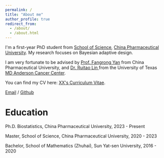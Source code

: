 ```yaml
---
permalink: /
title: "About me"
author_profile: true
redirect_from: 
  - /about/
  - /about.html
---
```


I'm a first-year PhD student from [School of Science](https://lxy.cpu.edu.cn/), [China Pharmaceutical University](https://www.cpu.edu.cn/). My research focuses on Bayesian adaptive design.

I am very fortunate to be advised by [Prof. Fangrong Yan](https://orcid.org/0000-0003-3347-5021) from China Pharmaceutical University, and [Dr. Ruitao Lin
](https://scholar.google.com/citations?user=sUYFsIUAAAAJ&hl=zh-CN&oi=ao) from the University of Texas [MD Anderson Cancer Center](https://www.mdanderson.org/).

You can find my CV here: [XX's Curriculum Vitae](../assets/Curriculum_Vitae.pdf).

[Email](mailto:zhangjingyi6279@126.com) / [Github](https://github.com/JingyiZhang1)


Education
======
Ph.D. Biostatistics, China Pharmaceutical University, 2023 - Present

Master, School of Science, China Pharmaceutical University, 2020 - 2023

Bachelor, School of Mathematics (Zhuhai), Sun Yat-sen University, 2016 - 2020


